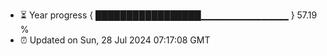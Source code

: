 - ⏳ Year progress { █████████████████▁▁▁▁▁▁▁▁▁▁▁▁▁ } 57.19 %
- ⏰ Updated on Sun, 28 Jul 2024 07:17:08 GMT

